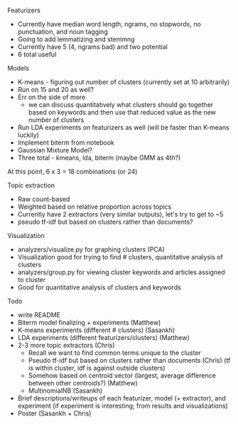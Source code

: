 Featurizers
- Currently have median word length, ngrams, no stopwords, no punctuation, and noun tagging
- Going to add lemmatizing and stemmng
- Currently have 5 (4, ngrams bad) and two potential
- 6 total useful

Models

- K-means - figuring out number of clusters (currently set at 10 arbitrarily)
- Run on 15 and 20 as well?
- Err on the side of more
    - we can discuss quantitatively what clusters should go together based on keywords and then
      use that reduced value as the new number of clusters
- Run LDA experiments on featurizers as well (will be faster than K-means luckily)
- Implement biterm from notebook
- Gaussian Mixture Model?
- Three total - kmeans, lda, biterm (maybe GMM as 4th?)

At this point, 6 x 3 = 18 combinations (or 24)

Topic extraction

- Raw count-based
- Weighted based on relative proportion across topics
- Currently have 2 extractors (very similar outputs), let's try to get to ~5
- pseudo tf-idf but based on clusters rather than documents?

Visualization

- analyzers/visualize.py for graphing clusters (PCA)
- Visualization good for trying to find # clusters, quantitative analysis of clusters
- analyzers/group.py for viewing cluster keywords and articles assigned to cluster
- Good for quantitative analysis of clusters and keywords

Todo

- write README
- Biterm model finalizing + experiments (Matthew)
- K-means experiments (different # clusters) (Sasankh)
- LDA experiments (different featurizers/clusters) (Matthew)
- 2-3 more topic extractors (Chris)
    - Recall we want to find common terms unique to the cluster
    - Pseudo tf-idf but based on clusters rather than documents (Chris) (tf is within cluster, idf is against outside clusters)
    - Somehow based on centroid vector (largest, average difference between other centroids?) (Matthew)
    - MultinomialNB (Sasankh)
- Brief descriptions/writeups of each featurizer, model (+ extractor), and experiment (if experiment is interesting; from results and visualizations)
- Poster (Sasankh + Chris)
